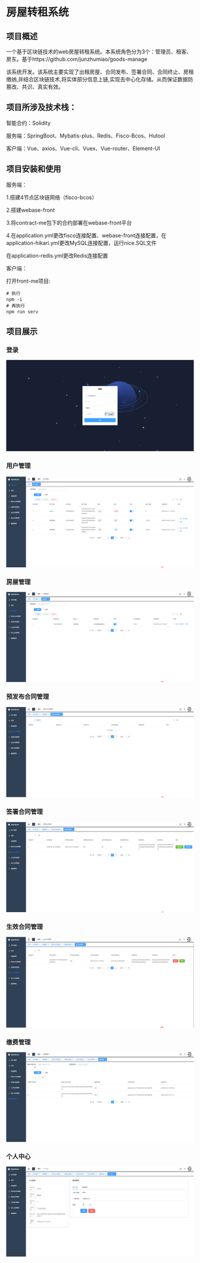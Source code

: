 # 房屋转租系统

## 项目概述

一个基于区块链技术的web房屋转租系统。本系统角色分为3个：管理员、租客、房东。基于https://github.com/junzhumiao/goods-manage

该系统开发。该系统主要实现了出租房屋、合同发布、签署合同、合同终止、房租缴纳,并结合区块链技术,将实体部分信息上链,实现去中心化存储。从而保证数据防篡改、共识、真实有效。

## 项目所涉及技术栈：

智能合约：Solidity

服务端：SpringBoot、Mybatis-plus、Redis、Fisco-Bcos、Hutool

客户端：Vue、axios、Vue-cli、Vuex、Vue-router、Element-UI



## 项目安装和使用

服务端：

1.搭建4节点区块链网络（fisco-bcos）

2.搭建webase-front

3.将contract-me包下的合约部署在webase-front平台



4.在application.yml更改fisco连接配置、webase-front连接配置，在application-hikari.yml更改MySQL连接配置，运行nice.SQL文件

在application-redis.yml更改Redis连接配置

客户端：

打开front-me项目:

```
# 执行
npm -i
# 再执行
npm run serv
```

## 项目展示

### 登录

![1715165111235](assets/1715165111235.png)

### 用户管理

![1715165802845](assets/1715165802845.png)

### 房屋管理

![1715165829646](assets/1715165829646.png)

### 预发布合同管理

![1715165852027](assets/1715165852027.png)

### 签署合同管理

![1715165872252](assets/1715165872252.png)

### 生效合同管理

![1715165892372](assets/1715165892372.png)

### 缴费管理

![1715165918252](assets/1715165918252.png)

### 个人中心

![1715165938321](assets/1715165938321.png)